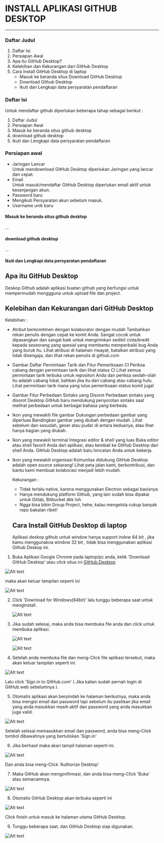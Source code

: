 # **INSTALL APLIKASI GITHUB DESKTOP**
-------------------------------------------

### Daftar Judul
1. Daftar Isi
2. Persiapan Awal
3. Apa itu GitHub Desktop?
4. Kelebihan dan Kekurangan dari GitHub Desktop
5. Cara Install GitHub Desktop di laptop <br>
   - Masuk ke beranda situs Download GitHub Desktop
   - Download Github Desktop
   - Ikuti dan Lengkapi data persyaratan pendaftaran

### Daftar Isi
Untuk mendaftar github diperlukan beberapa tahap sebagai berikut :
1. Daftar Judul
1. Persiapan Awal
1. Masuk ke beranda situs github desktop
1. download github desktop
1. Ikuti dan Lengkapi data persyaratan pendaftaran
   

### Persiapan awal
- Jaringan Lancar<br>
  Untuk mendownload GitHub Desktop diperlukan Jaringan yang lancar dan cepat.
- Email<br>
  Untuk masuk/mendaftar GitHub Desktop diperlukan email aktif untuk kesenjangan akun.
- Password baru
- Mengikuti Persyaratan akun sebelum masuk.
- Username unik baru


####  Masuk ke beranda situs github desktop
...
#### download github desktop
...
#### Ikuti dan Lengkapi data persyaratan pendaftaran




## Apa itu GitHub Desktop
Deskop Github adalah aplikasi buatan github yang berfungsi untuk mempermudah menggguna untuk upload file dan project.

## Kelebihan dan Kekurangan dari GitHub Desktop
Kelebihan :

* Atribut berkomitmen dengan kolaborator dengan mudah
  Tambahkan rekan penulis dengan cepat ke komit Anda. Sangat cocok untuk dipasangkan dan sangat baik untuk mengirimkan sedikit cinta/kredit kepada seseorang yang spesial yang membantu memperbaiki bug Anda yang buruk itu. Lihat atribusi di halaman riwayat, batalkan atribusi yang tidak disengaja, dan lihat rekan penulis di github.com
* Gambar Daftar Permintaan Tarik dan Fitur Pemeriksaan CI
  Periksa cabang dengan permintaan tarik dan lihat status CI
  Lihat semua permintaan tarik terbuka untuk repositori Anda dan periksa seolah-olah itu adalah cabang lokal, bahkan jika itu dari cabang atau cabang hulu. Lihat permintaan tarik mana yang lulus pemeriksaan status komit juga!
* Gambar Fitur Perbedaan Sintaks yang Disorot
  Perbedaan sintaks yang disorot
  Desktop GitHub baru mendukung penyorotan sintaks saat melihat perbedaan untuk berbagai bahasa yang berbeda.
* Ikon yang mewakili file gambar
  Dukungan perbedaan gambar yang diperluas
  Bandingkan gambar yang diubah dengan mudah. Lihat sebelum dan sesudah, geser atau pudar di antara keduanya, atau lihat hanya bagian yang diubah.
* Ikon yang mewakili terminal
  Integrasi editor & shell yang luas
  Buka editor atau shell favorit Anda dari aplikasi, atau kembali ke GitHub Desktop dari shell Anda. GitHub Desktop adalah batu loncatan Anda untuk bekerja.
* Ikon yang mewakili organisasi
  Komunitas didukung
  GitHub Desktop adalah open source sekarang! Lihat peta jalan kami, berkontribusi, dan bantu kami membuat kolaborasi menjadi lebih mudah.

  Kekurangan : 
  * Tidak terlalu native, karena menggunakan Electron sebagai basisnya
  * Hanya mendukung platform Github, yang lain sudah bisa dipakai untuk Gitlab, Bitbucket dkk loh
  * Ngga bisa bikin Group Project, hehe, kalau mengelola cukup banyak repo bakalan ribet!

  ## Cara Install GitHub Desktop di laptop
  Aplikasi deskop github untuk window hanya support indow 64 bit , jika kamu menggunakna window 32 bit , tidak bisa menggunakan aplikasi Github Deskop ini.

1. Buka Aplikasi Google Chrome pada laptop/pc anda, ketik 'Download GitHub Desktop' atau click situs ini [GitHub.Desktop](https://desktop.github.com/)

  ![Alt text](gambar/1gd.jpg)

  maka akan keluar tampilan seperti ini

  ![Alt text](gambar/2gd.jpg)

2. Click 'Download for Windows(64bit)' lalu tunggu beberapa saat untuk menginstall.

    ![Alt text](gambar/3gd.jpg)

3. Jika sudah selesai, maka anda bisa membuka file anda dan click untuk membuka aplikasi.

   ![Alt text](gambar/4gd.jpg)

   ![Alt text](gambar/5gd.jpg)

4. Setelah anda membuka file dan meng-Click file aplikasi tersebut, maka akan keluar tampilan seperti ini.

  ![Alt text](gambar/6gd.jpg)

  Lalu click 'Sign.in to GitHub.com' ( Jika kalian sudah pernah login di GitHub.web sebelumnya ).

5. Otomatis aplikasi akan berpindah ke halaman berikutnya, maka anda bisa mengisi email dan password tapi sebelum itu pastikan jika email yang anda masukkan masih aktif dan password yang anda masukkan juga valid.

  ![Alt text](gambar/7gd.jpg)

  Setelah selesai memasukkan email dan password, anda bisa meng-Click tombol dibawahnya yang bertuliskan 'Sign.in'

6. Jika berhasil maka akan tampil halaman seperti ini.

  ![Alt text](gambar/8gd.jpg)

  Dan anda bisa meng-Click 'Authorize Desktop'

7. Maka GitHub akan mengonfirmasi, dan anda bisa meng-Click 'Buka' atau semacamnya.

  ![Alt text](gambar/9gd.jpg)

8. Otomatis GitHub Desktop akan terbuka seperti ini

  ![Alt text](gambar/10gd.jpg)

   Click finish untuk masuk ke halaman utama GitHub Desktop.

9. Tunggu beberapa saat, dan GitHub Desktop siap digunakan.

  ![Alt text](gambar/11gd.jpg)
